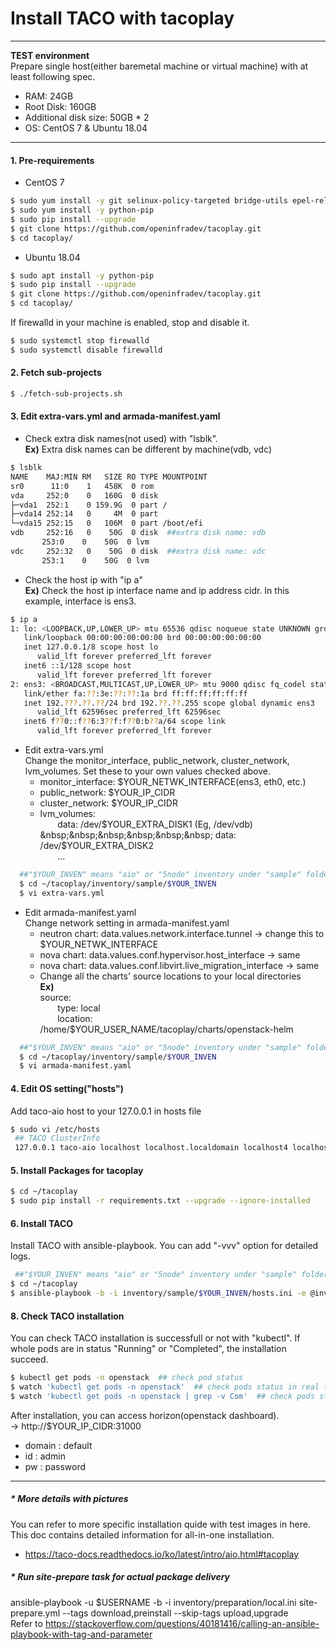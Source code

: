 Install TACO with tacoplay
==================
---
**TEST environment**  
Prepare single host(either baremetal machine or virtual machine) with at least following spec.
 - RAM: 24GB
 - Root Disk: 160GB   
 - Additional disk size: 50GB * 2  
 - OS:  CentOS 7 & Ubuntu 18.04
---
#### 1. Pre-requirements
 * CentOS 7
 ```sh
 $ sudo yum install -y git selinux-policy-targeted bridge-utils epel-release
 $ sudo yum install -y python-pip
 $ sudo pip install --upgrade
 $ git clone https://github.com/openinfradev/tacoplay.git
 $ cd tacoplay/
 ```
 * Ubuntu 18.04
 ```sh
 $ sudo apt install -y python-pip
 $ sudo pip install --upgrade
 $ git clone https://github.com/openinfradev/tacoplay.git
 $ cd tacoplay/
 ```

 If firewalld in your machine is enabled, stop and disable it.
 ```sh
$ sudo systemctl stop firewalld
$ sudo systemctl disable firewalld
 ```
#### 2. Fetch sub-projects
 ```sh
 $ ./fetch-sub-projects.sh
 ```
#### 3. Edit extra-vars.yml and armada-manifest.yaml
 * Check extra disk names(not used) with "lsblk".  
  **Ex)** Extra disk names can be different by machine(vdb, vdc)
 ```sh
 $ lsblk
 NAME    MAJ:MIN RM   SIZE RO TYPE MOUNTPOINT
sr0      11:0    1   458K  0 rom  
vda     252:0    0   160G  0 disk
├─vda1  252:1    0 159.9G  0 part /
├─vda14 252:14   0     4M  0 part
└─vda15 252:15   0   106M  0 part /boot/efi
 vdb     252:16   0    50G  0 disk  ##extra disk name: vdb
        253:0    0    50G  0 lvm  
 vdc     252:32   0    50G  0 disk  ##extra disk name: vdc
        253:1    0    50G  0 lvm  
 ```
 * Check the host ip with "ip a"  
  **Ex)** Check the host ip interface name and ip address cidr. In this example, interface is ens3.
 ```sh
 $ ip a
 1: lo: <LOOPBACK,UP,LOWER_UP> mtu 65536 qdisc noqueue state UNKNOWN group default qlen 1000
    link/loopback 00:00:00:00:00:00 brd 00:00:00:00:00:00
    inet 127.0.0.1/8 scope host lo
       valid_lft forever preferred_lft forever
    inet6 ::1/128 scope host
       valid_lft forever preferred_lft forever
 2: ens3: <BROADCAST,MULTICAST,UP,LOWER_UP> mtu 9000 qdisc fq_codel state UP group default qlen 1000
    link/ether fa:??:3e:??:??:1a brd ff:ff:ff:ff:ff:ff
    inet 192.???.??.??/24 brd 192.??.??.255 scope global dynamic ens3
       valid_lft 62596sec preferred_lft 62596sec
    inet6 f??0::f??6:3??f:f??0:b??a/64 scope link
       valid_lft forever preferred_lft forever
 ```
 * Edit extra-vars.yml  
 Change the monitor_interface, public_network, cluster_network, lvm_volumes.
 Set these to your own values checked above.
   - monitor_interface: $YOUR_NETWK_INTERFACE(ens3, eth0, etc.)
   - public_network: $YOUR_IP_CIDR
   - cluster_network: $YOUR_IP_CIDR
   - lvm_volumes:  
    &nbsp;&nbsp;&nbsp;&nbsp;&nbsp;&nbsp; data: /dev/$YOUR_EXTRA_DISK1 (Eg, /dev/vdb)  
    &nbsp;&nbsp;&nbsp;&nbsp;&nbsp;&nbsp; data: /dev/$YOUR_EXTRA_DISK2  
    &nbsp;&nbsp;&nbsp;&nbsp;&nbsp;&nbsp; ...

 ```sh
   ##"$YOUR_INVEN" means "aio" or "5node" inventory under "sample" folder.
   $ cd ~/tacoplay/inventory/sample/$YOUR_INVEN   
   $ vi extra-vars.yml
 ```
 * Edit armada-manifest.yaml  
 Change network setting in armada-manifest.yaml
   - neutron chart: data.values.network.interface.tunnel -> change this to $YOUR_NETWK_INTERFACE
   - nova chart: data.values.conf.hypervisor.host_interface -> same
   - nova chart: data.values.conf.libvirt.live_migration_interface  -> same
   - Change all the charts' source locations to your local directories  
    **Ex)**  
    source:  
    &nbsp;&nbsp;&nbsp;&nbsp;&nbsp;&nbsp;  type: local  
    &nbsp;&nbsp;&nbsp;&nbsp;&nbsp;&nbsp;  location: /home/$YOUR_USER_NAME/tacoplay/charts/openstack-helm
 ```sh
   ##"$YOUR_INVEN" means "aio" or "5node" inventory under "sample" folder.
   $ cd ~/tacoplay/inventory/sample/$YOUR_INVEN
   $ vi armada-manifest.yaml
 ```  

#### 4. Edit OS setting("hosts")
 Add taco-aio host to your 127.0.0.1 in hosts file
 ```sh
 $ sudo vi /etc/hosts
  ## TACO ClusterInfo
  127.0.0.1 taco-aio localhost localhost.localdomain localhost4 localhost4.localdomain4
 ```

#### 5. Install Packages for tacoplay

 ```sh
 $ cd ~/tacoplay
 $ sudo pip install -r requirements.txt --upgrade --ignore-installed
 ```
#### 6. Install TACO
 Install TACO with ansible-playbook. You can add "-vvv" option for detailed logs.
 ```sh
  ##"$YOUR_INVEN" means "aio" or "5node" inventory under "sample" folder.
 $ cd ~/tacoplay
 $ ansible-playbook -b -i inventory/sample/$YOUR_INVEN/hosts.ini -e @inventory/sample/$YOUR_INVEN/extra-vars.yml site.yml
 ```
#### 8. Check TACO installation
You can check TACO installation is successfull or not with "kubectl".
If whole pods are in status "Running" or "Completed", the installation succeed.
```sh
$ kubectl get pods -n openstack  ## check pod status
$ watch 'kubectl get pods -n openstack'  ## check pods status in real time
$ watch 'kubectl get pods -n openstack | grep -v Com'  ## check pods status except completed pods in real time
```
After installation, you can access horizon(openstack dashboard).  
  ->  http://$YOUR_IP_CIDR:31000  
  - domain : default
  - id : admin
  - pw : password   


----

##### * More details with pictures
 You can refer to more specific installation quide with test images in here. This doc contains detailed information for all-in-one installation.
 - https://taco-docs.readthedocs.io/ko/latest/intro/aio.html#tacoplay

##### * Run site-prepare task for actual package delivery
 ansible-playbook -u $USERNAME -b -i inventory/preparation/local.ini site-prepare.yml --tags download,preinstall --skip-tags upload,upgrade  
 Refer to https://stackoverflow.com/questions/40181416/calling-an-ansible-playbook-with-tag-and-parameter
